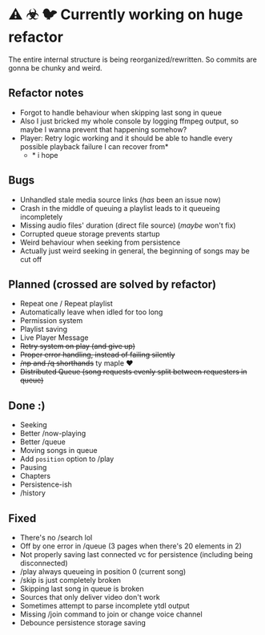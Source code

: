# ⚠ ☣ 🐦 Currently working on huge refactor

The entire internal structure is being reorganized/rewritten. So commits are gonna be chunky and weird.

## Refactor notes

- Forgot to handle behaviour when skipping last song in queue
- Also I just bricked my whole console by logging ffmpeg output, so maybe I wanna prevent that happening somehow?
- Player: Retry logic working and it should be able to handle every possible playback failure I can recover from\*
  - \* i hope

## Bugs

- Unhandled stale media source links (_has_ been an issue now)
- Crash in the middle of queuing a playlist leads to it queueing incompletely
- Missing audio files' duration (direct file source) (_maybe_ won't fix)
- Corrupted queue storage prevents startup
- Weird behaviour when seeking from persistence
- Actually just weird seeking in general, the beginning of songs may be cut off

## Planned (crossed are solved by refactor)

- Repeat one / Repeat playlist
- Automatically leave when idled for too long
- Permission system
- Playlist saving
- Live Player Message
- ~~Retry system on play (and give up)~~
- ~~Proper error handling, instead of failing silently~~
- ~~/np and /q shorthands~~ ty maple ❤
- ~~Distributed Queue (song requests evenly split between requesters in queue)~~

## Done :)

- Seeking
- Better /now-playing
- Better /queue
- Moving songs in queue
- Add `position` option to /play
- Pausing
- Chapters
- Persistence-ish
- /history

## Fixed

- There's no /search lol
- Off by one error in /queue (3 pages when there's 20 elements in 2)
- Not properly saving last connected vc for persistence (including being disconnected)
- /play always queueing in position 0 (current song)
- /skip is just completely broken
- Skipping last song in queue is broken
- Sources that only deliver video don't work
- Sometimes attempt to parse incomplete ytdl output
- Missing /join command to join or change voice channel
- Debounce persistence storage saving
